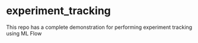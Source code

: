 # experiment_tracking
This repo has a complete demonstration for performing experiment tracking using ML Flow
